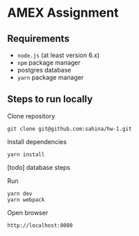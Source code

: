 # AMEX Assignment

## Requirements

* `node.js` (at least version 6.x)
* `npm` package manager
* postgres database
* `yarn` package manager

## Steps to run locally

Clone repository

    git clone git@github.com:sahina/hw-1.git

Install dependencies

    yarn install

[todo] database steps

Run

    yarn dev
    yarn webpack


Open browser

    http://localhost:8080
